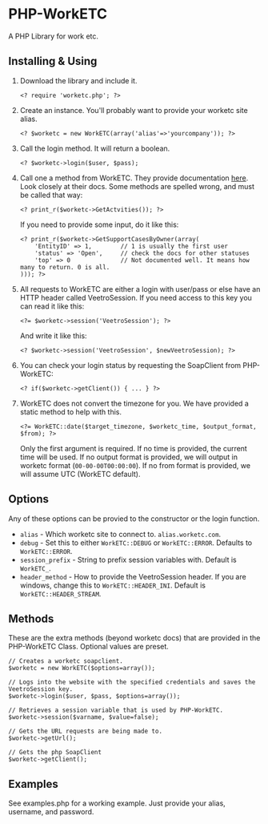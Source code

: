 PHP-WorkETC
===========

A PHP Library for work etc.

Installing & Using
------------------

1.  Download the library and include it.
    
    `<? require 'worketc.php'; ?>`
    
2.  Create an instance. You'll probably want to provide your worketc site alias.

    `<? $worketc = new WorkETC(array('alias'=>'yourcompany')); ?>`
    
3.  Call the login method. It will return a boolean.
    
    `<? $worketc->login($user, $pass);`
    
4.  Call one a method from WorkETC. They provide documentation [here](http://admin.worketc.com/xml). Look closely at their docs. Some methods are spelled wrong, and must be called that way:
    
    `<? print_r($worketc->GetActvities()); ?>`
    
    If you need to provide some input, do it like this:
    
        <? print_r($worketc->GetSupportCasesByOwner(array(
            'EntityID' => 1,        // 1 is usually the first user
            'status' => 'Open',     // check the docs for other statuses
            'top' => 0              // Not documented well. It means how many to return. 0 is all.
        ))); ?>
    
5.  All requests to WorkETC are either a login with user/pass or else have an HTTP header called VeetroSession. If you need access to this key you can read it like this:
    
    `<?= $worketc->session('VeetroSession'); ?>`
    
    And write it like this:
    
    `<? $worketc->session('VeetroSession', $newVeetroSession); ?>`
    
6.  You can check your login status by requesting the SoapClient from PHP-WorkETC:
    
    `<? if($worketc->getClient()) { ... } ?>`

7.  WorkETC does not convert the timezone for you. We have provided a static method to help with this.
	
	`<?= WorkETC::date($target_timezone, $worketc_time, $output_format, $from); ?>`
	
	Only the first argument is required. If no time is provided, the current time will be used. If no output format is provided, we will output in worketc format (`00-00-00T00:00:00`). If no from format is provided, we will assume UTC (WorkETC default).
	

Options
-------

Any of these options can be provied to the constructor or the login function.

*   `alias` - Which worketc site to connect to. `alias.worketc.com`.
*   `debug` - Set this to either `WorkETC::DEBUG` or `WorkETC::ERROR`. Defaults to `WorkETC::ERROR`.
*   `session_prefix` - String to prefix session variables with. Default is `WorkETC_`.
*   `header_method` - How to provide the VeetroSession header. If you are windows, change this to `WorkETC::HEADER_INI`. Default is `WorkETC::HEADER_STREAM`.



Methods
-------

These are the extra methods (beyond worketc docs) that are provided in the PHP-WorkETC Class. Optional values are preset.

    // Creates a worketc soapclient.
    $worketc = new WorkETC($options=array());
    
    // Logs into the website with the specified credentials and saves the VeetroSession key.
    $worketc->login($user, $pass, $options=array());
    
    // Retrieves a session variable that is used by PHP-WorkETC.
    $worketc->session($varname, $value=false);
    
    // Gets the URL requests are being made to.
    $worketc->getUrl();
    
    // Gets the php SoapClient
    $worketc->getClient();

Examples
--------

See examples.php for a working example. Just provide your alias, username, and password.
